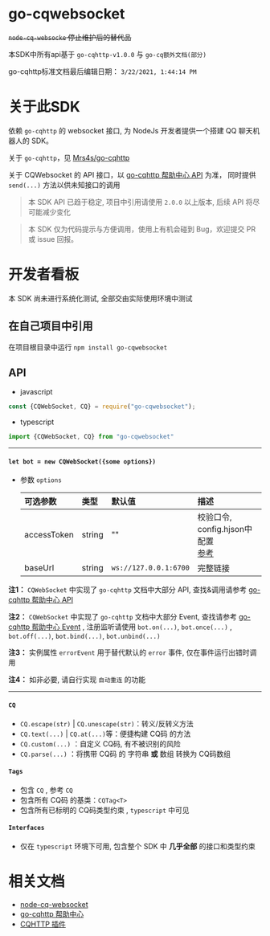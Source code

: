 # go-cqwebsocket

<del>`node-cq-websocke` 停止维护后的替代品</del>

本SDK中所有api基于 `go-cqhttp-v1.0.0` 与 `go-cq额外文档(部分)`

go-cqhttp标准文档最后编辑日期： `3/22/2021, 1:44:14 PM`

# 关于此SDK

依赖 `go-cqhttp` 的 websocket 接口, 为 NodeJs 开发者提供一个搭建 QQ 聊天机器人的 SDK。

关于 `go-cqhttp`，见 [Mrs4s/go-cqhttp](https://github.com/Mrs4s/go-cqhttp)

关于 CQWebsocket 的 API 接口，以 [go-cqhttp 帮助中心 API](https://ishkong.github.io/go-cqhttp-docs/api/) 为准， 同时提供 `send(...)`
方法以供未知接口的调用

> 本 SDK API 已趋于稳定, 项目中引用请使用 `2.0.0` 以上版本, 后续 API 将尽可能减少变化

> 本 SDK 仅为代码提示与方便调用，使用上有机会碰到 Bug，欢迎提交 PR 或 issue 回报。

# 开发者看板

本 SDK 尚未进行系统化测试, 全部交由实际使用环境中测试

## 在自己项目中引用

在项目根目录中运行 `npm install go-cqwebsocket`

## API

- javascript

```javascript
const {CQWebSocket, CQ} = require("go-cqwebsocket");
```

- typescript

```typescript
import {CQWebSocket, CQ} from "go-cqwebsocket"
```

------------------------------------

#### `let bot = new CQWebSocket({some options})`

- 参数 `options`

  | 可选参数             | 类型    | 默认值                | 描述                                                         |
  | :------------------- | :------ | :-------------------- | :----------------------------------------------------------- |
  | accessToken          | string  | ""                    | 校验口令, config.hjson中配置<br/>[参考](https://ishkong.github.io/go-cqhttp-docs/guide/adminApi.html#公共参数) |
  | baseUrl              | string  | `ws://127.0.0.1:6700` | 完整链接                                                     |

**注1：** `CQWebSocket` 中实现了 `go-cqhttp` 文档中大部分 API,
查找&调用请参考 [go-cqhttp 帮助中心 API](https://ishkong.github.io/go-cqhttp-docs/api/)

**注2：** `CQWebSocket` 中实现了 `go-cqhttp` 文档中大部分 Event,
查找请参考 [go-cqhttp 帮助中心 Event](https://ishkong.github.io/go-cqhttp-docs/event/) , 注册监听请使用 `bot.on(...)`, `bot.once(...)`
, `bot.off(...)`, `bot.bind(...)`, `bot.unbind(...)`

**注3：** 实例属性 `errorEvent` 用于替代默认的 `error` 事件, 仅在事件运行出错时调用

**注4：** 如非必要, 请自行实现 `自动重连` 的功能

------------------------------------

#### `CQ`

- `CQ.escape(str)` | `CQ.unescape(str)`：转义/反转义方法
- `CQ.text(...)` | `CQ.at(...)`等：便捷构建 CQ码 的方法
- `CQ.custom(...)` ：自定义 CQ码, 有不被识别的风险
- `CQ.parse(...)` ：将携带 CQ码 的 字符串 **或** 数组 转换为 CQ码数组

#### `Tags`

- 包含 `CQ` ,  参考 `CQ` 
- 包含所有 CQ码 的基类：`CQTag<T>` 
- 包含所有已标明的 CQ码类型约束  , `typescript` 中可见

#### `Interfaces`

- 仅在 `typescript` 环境下可用, 包含整个 SDK 中 **几乎全部** 的接口和类型约束

# 相关文档

- [node-cq-websocket](https://github.com/momocow/node-cq-websocket/blob/master/README.md)
- [go-cqhttp 帮助中心](https://ishkong.github.io/go-cqhttp-docs/)
- [CQHTTP 插件](https://richardchien.gitee.io/coolq-http-api/docs/4.15/#/)
